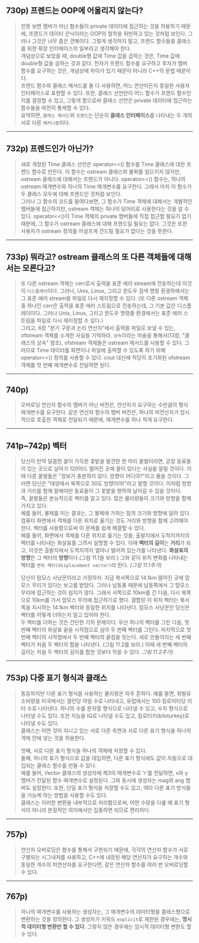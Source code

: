 ## 730p) 프렌드는 OOP에 어울리지 않는다?
> 언뜻 보면 멤버가 아닌 함수들이 private 데이터에 접근하는 것을 허용하기 때문에, 프렌드가 데이터 은닉이라는 OOP의 철학을 위반하고 있는 것처럼 보인다. 그러나 그것은 너무 좁은 견해이다. 그렇게 생각하지 말고, 프렌드 함수들을 클래스를 위한 확장 인터페이스의 일부라고 생각해야 한다.  
> 개념상으로 보았을 때, double형 값에 Time 값을 곱하는 것은, Time 값에 double형 값을 곱하는 것과 같다. 전자가 프렌드 함수를 요구하고 후자가 멤버 함수를 요구하는 것은, 개념상에 차이가 있기 때문이 아니라 C++의 문법 때문이다.  
> 프렌드 함수와 클래스 메서드를 둘 다 사용하면, 어느 연산이든지 동일한 사용자 인터페이스로 표현할 수 있다. 또한, 클래스 선언만이 어느 함수가 프렌드 함수인지를 결정할 수 있고, 그렇게 함으로써 클래스 선언은 private 데이터에 접근하는 함수들을 여전히 통제할 수 있다.  
> 요약하면, ```클래스 메서드```와 ```프렌드```는 단순히 **클래스 인터페이스**를 나타내는 두 개의 서로 다른 ```매커니즘```이다. 
___
## 732p) 프렌드인가 아닌가?
> 새로 개정된 Time 클래스 선언은 operator<<() 함수를 Time 클래스에 대한 프렌드 함수로 만든다. 이 함수는 ostream 클래스와 불화를 일으키지 않지만, ostream 클래스에 대해서는 프렌드가 아니다. operator<<() 함수는, 하나의 ostream 매개변수와 하나의 Time 매개변수를 요구한다. 그래서 마치 이 함수가 두 클래스 모두에 대해 프렌드인 것처럼 보인다.  
> 그러나 그 함수의 코드를 들여다보면, 그 함수가 Time 객체에 대해서는 개별적인 멤버들에 접근하지만, ostream 객체는 하나의 덩어리로 사용한다는 것을 알 수 있다. operator<<()이 Time 객체의 private 멤버들에 직접 접근할 필요가 없기 때문에, 그 함수가 ostream 클래스에 대해 프렌드일 필요는 없다. 그것은 또한 사용자가 ostream 정의를 어설프게 건드릴 필요가 없다는 것을 뜻한다. 
___
## 733p) 뭐라고? ostream 클래스의 또 다른 객체들에 대해서는 모른다고?
> 또 다른 ostream 객체는 cerr로서 출력을 표준 에러 stream에 전송하는데 이것이 ```디스플레이```이다. 그러나, Unix, Linux, 그리고 윈도우 검색 명령 환경하에서는 그 표준 에러 stream을 파일로 다시 재지정할 수 있다. (또 다른 ostream 객체 중 하나인 cerr은 출력을 표준 에러 스트림으로 전송하는데, 그 기본 값은 디스플레이이다. 그러나 Unix, Linux, 그리고 윈도우 명령줄 환경에서는 표준 에러 스트림을 파일로 다시 재지정할 수 있다.)  
> 그리고, 6장 "분기 구문과 논리 연산자"에서 출력을 파일로 보낼 수 있는, ofstream 객체를 소개한 사실을 기억하라. ```상속```이라는 마술을 통해서(13장, "클래스의 상속" 참조), ofstream 객체들은 ostream 메서드를 사용할 수 있다. 그러므로 Time 데이터를 화면이나 파일에 출력할 수 있도록 하기 위해 operator<<() 정의를 사용할 수 있다. cout 대신에 적당히 초기화된 ofstream 객체를 첫 번째 매개변수로 전달하면 된다. 
___
## 740p)
> 오버로딩 연산자 함수의 멤버가 아닌 버전은, 연산자가 요구하는 수만큼의 형식 매개변수를 요구한다. 같은 연산자 함수의 멤버 버전은, 하나의 피연산자가 암시적으로 호출한 객체로 전달되기 때문에, 매개변수를 하나 적게 요구한다.
___
## 741p~742p) 벡터
> 당신이 만약 달콤한 꿀이 가득한 꽃밭을 발견한 한 마리 꿀벌이라면, 곧장 동료들이 있는 곳으로 날아가 120야드 떨어진 곳에 꿀이 있다는 사실을 알릴 것이다. 이때 다른 꿀벌들은 "정보가 충분하지 않다. 방향이 어디야?"라고 물을 것이다. 그러면 당신은 "태양에서 북쪽으로 30도 방향이야!"라고 말할 것이다. 이처럼 방향과 거리를 함께 말해야만 동료들이 그 꽃밭을 향하여 날아갈 수 있을 것이다.  
> 즉, 꿀벌들은 본능적으로 벡터를 알고 있다. 많은 물리량들이 크기와 방향을 함께 가지고 있다.  
> 예를 들어, 물체를 미는 결과는, 그 물체에 가하는 힘의 크기와 뱡향에 달려 있다. 컴퓨터 화면에서 객체를 다른 위치로 옮기는 것도 거리와 방향을 함께 고려해야 한다. 벡터를 사용함으로써 이 문제를 쉽게 해결할 수 있다.  
> 예를 들어, 화면에서 객체를 다른 위치로 옮기는 것을, 출발지에서 도착지까지의 벡터를 나타내는 화살표를 그려서 설명할 수 있다. 이때 **벡터의 길이**는 **거리**가 되고, 이것은 출발지에서 도착지까지 얼마나 떨어져 있는가를 나타낸다. **화살표의 방향**은 그 벡터의 **방향**이다.(그림 11.1을 보라.) 그와 같이 위치 변화를 나타내는 벡터를 ```변위 벡터(displacement vector)```라 한다.
> *(그림 11.1추가)*  
> 
> 당신이 맘모스 사냥꾼이라고 가정하자. 지금 복서쪽으로 14.1km 떨어진 곳에 맘모스 무리가 있다는 보고를 받았다. 그러나 남동풍 때문에 남동쪽에서 그 맘모스 무리에 접근하는 것이 쉽지가 않다. 그래서 서쪽으로 10km를 간 다음, 다시 북쪽으로 10km를 가서 맘모스 무리에 접근하기로 했다. 결합된 이 위치 벡터는 북서쪽을 지시하는 14.1km 벡터와 동일한 위치를 나타낸다. 맘모스 사냥꾼인 당신은 벡터를 어떻게 더하는지 알고 있어야 한다.  
> 두 벡터를 더하는 것은 간단한 기하 문제이다. 우선 하나의 벡터를 그린 다음, 첫 번째 벡터의 화살표 끝을 시작점으로 삼아 두 번째 벡터를 그린다. 마지막으로 첫 번째 벡터의 시작점에서 두 번째 벡터의 끝점을 잇는다. 새로 만들어지는 세 번째 벡터가 처음 두 벡터의 합을 나타낸다. (그림 11.2를 보라.) 이때 세 번째 벡터의 길이는 처음 두 벡터의 길이를 합한 것보다 작을 수 있다. 
> *그림 11.2추가)*
___
## 753p) 다중 표기 형식과 클래스
> 동등하지만 다른 표기 형식을 사용하는 물리량은 아주 흔하다. 예를 들면, 휘발유 소비량을 미국에서는 갤런당 마일 수로 나타내고, 유럽에서는 100 킬로미터당 리터 수로 나타낸다. 하나의 수를 문자열 형식으로 나타낼 수 있고, 수치 형식으로 나타낼 수도 있다. 또한 지능을 IQ로 나타낼 수도 있고, 킬로터키(kiloturkey)로 나타낼 수도 있다.  
> 클래스는 어떤 것이 지니고 있는 서로 다른 측면과 서로 다른 표기 형식을 하나의 객체 안에 넣는 것을 허용한다.  
> 
> 첫째, 서로 다른 표기 형식을 하나의 객체에 저장할 수 있다.  
> 둘째, 하나의 표기 형식으로 값을 대입하면, 다른 표기 형식에도 값이 자동으로 대입되는 클래스 함수를 만들 수 있다.  
> 예를 들어, Vector 클래스의 생성자에 제3의 매개변수로 'r'를 전달하면, x와 y 멤버가 전달된 함수 매개변수로 설정된다. 그와 동시에 생성자는 mag와 ang 멤버도 설정한다. 또한, 단일 표기 형식을 저장할 수도 있고, 여타 다른 표기 방식들을 가능케 하는 방법을 사용할 수도 있다.  
> 클래스는 이러한 변환을 내부적으로 처리함으로써, 어떤 수량을 다룰 때 표기 형식이 아니라 본질적인 의미에서만 집중하면 되므로 편리하다.
___
## 757p)
> 연산자 오버로딩은 함수를 통해서 구현되기 때문에, 각각의 연산자 함수가 서로 구별되는 시그내처를 사용하고, C++에 내장된 해당 연산자가 요구하는 개수와 동일한 개수의 피연산자를 요구한다면, 같은 연산자 함수를 여러 번 오버로딩할 수 있다. 
___
## 767p)
> 하나의 매개변수를 사용하는 생성자는, 그 매개변수의 데이터형을 클래스형으로 변환하는 것을 정의한다. 그 생성자가 키워드 ```explicit```로 제한된 경우에는, **명시적 데이터형 변환만 할 수 있다**. 그렇지 않은 경우에는 암시적 데이터형 변환도 할 수 있다. 